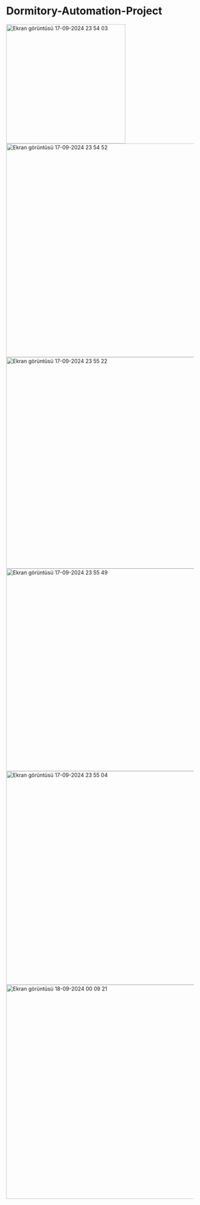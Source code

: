 # Dormitory-Automation-Project
<img width="320" alt="Ekran görüntüsü 17-09-2024 23 54 03" src="https://github.com/user-attachments/assets/88308709-ec7f-4adb-bbfe-2cdb588d71ac">
<img width="574" alt="Ekran görüntüsü 17-09-2024 23 54 52" src="https://github.com/user-attachments/assets/02daaf94-77a3-43ca-b465-f38c4dc2c35a">
<img width="568" alt="Ekran görüntüsü 17-09-2024 23 55 22" src="https://github.com/user-attachments/assets/32f1da7e-a90e-4bfe-beaa-4990925575ae">
<img width="544" alt="Ekran görüntüsü 17-09-2024 23 55 49" src="https://github.com/user-attachments/assets/927659d4-d721-4bf8-a503-66570a1065ef">
<img width="574" alt="Ekran görüntüsü 17-09-2024 23 55 04" src="https://github.com/user-attachments/assets/e3e1d36e-4fbe-40be-b7a7-13815b9b5873">
<img width="575" alt="Ekran görüntüsü 18-09-2024 00 09 21" src="https://github.com/user-attachments/assets/fc9d8176-231b-40f2-bd67-bca0a5d3b5e2">
